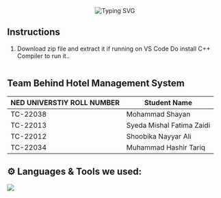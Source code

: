 <div align="center">
  <img src="https://readme-typing-svg.herokuapp.com?font=Poppins&weight=600&size=28&duration=3500&pause=500&color=01a64e&center=true&vCenter=true&width=435&lines=Hotel+Management+System;Data+Structures+&+Algoritms;Spring+2024;" alt="Typing SVG" />
</div>

## Instructions
1. Download zip file and extract it
  if running on VS Code Do install C++ Compiler to run it..
   ```
## Team Behind Hotel Management System

| NED UNIVERSTIY ROLL NUMBER | Student Name |
| ------------- | ------------- |
| TC-22038 | Mohammad Shayan  |
| TC-22013 | Syeda Mishal Fatima Zaidi |
| TC-22012 | Shoobika Nayyar Ali |
| TC-22034 | Muhammad Hashir Tariq |

## ⚙️ Languages & Tools we used:
<p align="left">
  <img src="https://img.shields.io/badge/-C++-blue?logo=cplusplus">
</p>
